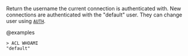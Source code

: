 Return the username the current connection is authenticated with.
New connections are authenticated with the "default" user. They
can change user using [`AUTH`](./auth).

@examples

```
> ACL WHOAMI
"default"
```

